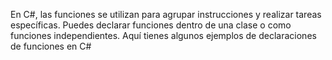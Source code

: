 En C#, las funciones se utilizan para agrupar instrucciones y realizar tareas específicas. Puedes declarar funciones dentro de una clase o como funciones independientes. Aquí tienes algunos ejemplos de declaraciones de funciones en C#